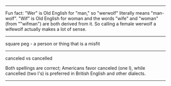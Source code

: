 ------
Fun fact: "Wer" is Old English for "man," so "werwolf" literally means "man-wolf". "Wif" is Old English for woman and the words "wife" and "woman" (from ""wifman") are both derived from it. So calling a female werwolf a wifewolf actually makes a lot of sense.

------
square peg - a person or thing that is a misfit

------
canceled vs cancelled

Both spellings are correct; Americans favor canceled (one l), while cancelled (two l's) is preferred in British English and other dialects.

------
